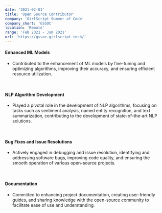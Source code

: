 ```yaml
---
date: '2021-02-01'
title: 'Open Source Contributor'
company: 'GirlScript Summer of Code'
company_short: 'GSSOC'
location: 'Remote'
range: 'Feb 2021 - Jun 2021'
url: 'https://gssoc.girlscript.tech/'
---
```



#### Enhanced ML Models
- Contributed to the enhancement of ML models by fine-tuning and optimizing algorithms, improving their accuracy, and ensuring efficient resource utilization.

<br>

#### NLP Algorithm Development
- Played a pivotal role in the development of NLP algorithms, focusing on tasks such as sentiment analysis, named entity recognition, and text summarization, contributing to the development of state-of-the-art NLP solutions.

<br>

#### Bug Fixes and Issue Resolutions 
- Actively engaged in debugging and issue resolution, identifying and addressing software bugs, improving code quality, and ensuring the smooth operation of various open-source projects.

<br>

#### Documentation
- Committed to enhancing project documentation, creating user-friendly guides, and sharing knowledge with the open-source community to facilitate ease of use and understanding.
